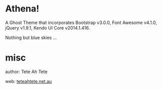 # Athena!

A Ghost Theme that incorporates Bootstrap v3.0.0, Font Awesome v4.1.0, jQuery v1.9.1, Kendo UI Core v2014.1.416.

Nothing but blue skies ...

# misc

author: Tete Ah Tete

web: [teteahtete.net.au](http://teteahtete.net.au)



